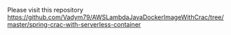 Please visit this repository
https://github.com/Vadym79/AWSLambdaJavaDockerImageWithCrac/tree/master/spring-crac-with-serverless-container
